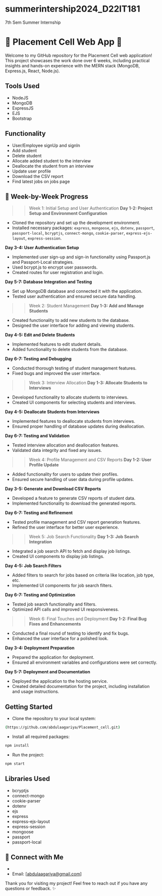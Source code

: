 # summerintership2024_D22IT181

7th Sem Summer Internship

# 🌟 Placement Cell Web App 🌟

Welcome to my GitHub repository for the Placement Cell web application! This project showcases the work done over 6 weeks, including practical insights and hands-on experience with the MERN stack (MongoDB, Express.js, React, Node.js).

## Tools Used
- NodeJS
- MongoDB
- ExpressJS
- EJS
- Bootstrap


## Functionality 
- User/Employee signUp and signIn
- Add student 
- Delete student
- Allocate added student to the interview
- Deallocate the student from an interview
- Update user profile
- Download the CSV report
- Find latest jobs on jobs page

## 📝 Week-by-Week Progress

>>Week 1: Initial Setup and User Authentication
**Day 1-2: Project Setup and Environment Configuration**
- Cloned the repository and set up the development environment.
- Installed necessary packages: `express`, `mongoose`, `ejs`, `dotenv`, `passport`, `passport-local`, `bcryptjs`, `connect-mongo`, `cookie-parser`, `express-ejs-layout`, `express-session`.

**Day 3-4: User Authentication Setup**
- Implemented user sign-up and sign-in functionality using Passport.js and Passport-Local strategies.
- Used bcrypt.js to encrypt user passwords.
- Created routes for user registration and login.

**Day 5-7: Database Integration and Testing**
- Set up MongoDB database and connected it with the application.
- Tested user authentication and ensured secure data handling.

>>Week 2: Student Management
**Day 1-3: Add and Manage Students**
- Created functionality to add new students to the database.
- Designed the user interface for adding and viewing students.

**Day 4-5: Edit and Delete Students**
- Implemented features to edit student details.
- Added functionality to delete students from the database.

**Day 6-7: Testing and Debugging**
- Conducted thorough testing of student management features.
- Fixed bugs and improved the user interface.

>>Week 3: Interview Allocation
**Day 1-3: Allocate Students to Interviews**
- Developed functionality to allocate students to interviews.
- Created UI components for selecting students and interviews.

**Day 4-5: Deallocate Students from Interviews**
- Implemented features to deallocate students from interviews.
- Ensured proper handling of database updates during deallocation.

**Day 6-7: Testing and Validation**
- Tested interview allocation and deallocation features.
- Validated data integrity and fixed any issues.

>> Week 4: Profile Management and CSV Reports
**Day 1-2: User Profile Update**
- Added functionality for users to update their profiles.
- Ensured secure handling of user data during profile updates.

**Day 3-5: Generate and Download CSV Reports**
- Developed a feature to generate CSV reports of student data.
- Implemented functionality to download the generated reports.

**Day 6-7: Testing and Refinement**
- Tested profile management and CSV report generation features.
- Refined the user interface for better user experience.

>>Week 5: Job Search Functionality
**Day 1-3: Job Search Integration**
- Integrated a job search API to fetch and display job listings.
- Created UI components to display job listings.

**Day 4-5: Job Search Filters**
- Added filters to search for jobs based on criteria like location, job type, etc.
- Implemented UI components for job search filters.

**Day 6-7: Testing and Optimization**
- Tested job search functionality and filters.
- Optimized API calls and improved UI responsiveness.

>> Week 6: Final Touches and Deployment
**Day 1-2: Final Bug Fixes and Enhancements**
- Conducted a final round of testing to identify and fix bugs.
- Enhanced the user interface for a polished look.

**Day 3-4: Deployment Preparation**
- Prepared the application for deployment.
- Ensured all environment variables and configurations were set correctly.

**Day 5-7: Deployment and Documentation**
- Deployed the application to the hosting service.
- Created detailed documentation for the project, including installation and usage instructions.

## Getting Started

* Clone the repository to your local system:
```bash
(https://github.com/abdulaagariya/Placement_cell.git)
```
* Install all required packages:
```bash
npm install 
```
* Run the project:
```bash
npm start
```

## Libraries Used
* bcryptjs
* connect-mongo
* cookie-parser
* dotenv
* ejs
* express
* express-ejs-layout
* express-session
* mongoose
* passport
* passport-local


## 🤝 Connect with Me
- 
- Email: [abdulaagariya@gmail.com]

Thank you for visiting my project! Feel free to reach out if you have any questions or feedback. ✨

